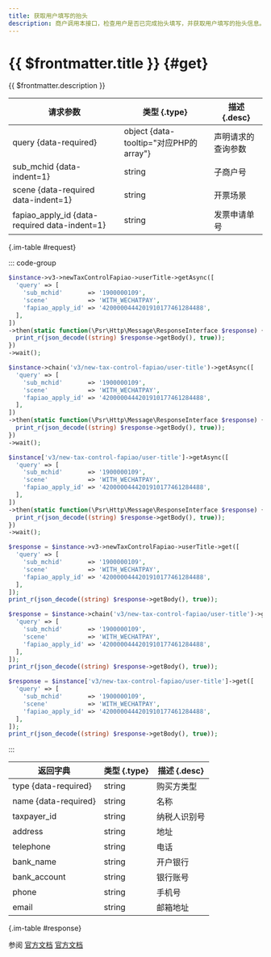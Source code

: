 ```yaml
---
title: 获取用户填写的抬头
description: 商户调用本接口，检查用户是否已完成抬头填写，并获取用户填写的抬头信息。在微信支付场景下，若该笔订单在下单时指定在支付凭证上展示开票入口，则也可以调用本接口查询用户填写的抬头。
---
```


# {{ $frontmatter.title }} {#get}

{{ $frontmatter.description }}

| 请求参数 | 类型 {.type} | 描述 {.desc}
| --- | --- | ---
| query {data-required} | object {data-tooltip="对应PHP的array"} | 声明请求的查询参数
| sub_mchid {data-indent=1} | string | 子商户号
| scene {data-required data-indent=1} | string | 开票场景
| fapiao_apply_id {data-required data-indent=1} | string | 发票申请单号

{.im-table #request}

::: code-group

```php [异步纯链式]
$instance->v3->newTaxControlFapiao->userTitle->getAsync([
  'query' => [
    'sub_mchid'       => '1900000109',
    'scene'           => 'WITH_WECHATPAY',
    'fapiao_apply_id' => '4200000444201910177461284488',
  ],
])
->then(static function(\Psr\Http\Message\ResponseInterface $response) {
  print_r(json_decode((string) $response->getBody(), true));
})
->wait();
```

```php [异步声明式]
$instance->chain('v3/new-tax-control-fapiao/user-title')->getAsync([
  'query' => [
    'sub_mchid'       => '1900000109',
    'scene'           => 'WITH_WECHATPAY',
    'fapiao_apply_id' => '4200000444201910177461284488',
  ],
])
->then(static function(\Psr\Http\Message\ResponseInterface $response) {
  print_r(json_decode((string) $response->getBody(), true));
})
->wait();
```

```php [异步属性式]
$instance['v3/new-tax-control-fapiao/user-title']->getAsync([
  'query' => [
    'sub_mchid'       => '1900000109',
    'scene'           => 'WITH_WECHATPAY',
    'fapiao_apply_id' => '4200000444201910177461284488',
  ],
])
->then(static function(\Psr\Http\Message\ResponseInterface $response) {
  print_r(json_decode((string) $response->getBody(), true));
})
->wait();
```

```php [同步纯链式]
$response = $instance->v3->newTaxControlFapiao->userTitle->get([
  'query' => [
    'sub_mchid'       => '1900000109',
    'scene'           => 'WITH_WECHATPAY',
    'fapiao_apply_id' => '4200000444201910177461284488',
  ],
]);
print_r(json_decode((string) $response->getBody(), true));
```

```php [同步声明式]
$response = $instance->chain('v3/new-tax-control-fapiao/user-title')->get([
  'query' => [
    'sub_mchid'       => '1900000109',
    'scene'           => 'WITH_WECHATPAY',
    'fapiao_apply_id' => '4200000444201910177461284488',
  ],
]);
print_r(json_decode((string) $response->getBody(), true));
```

```php [同步属性式]
$response = $instance['v3/new-tax-control-fapiao/user-title']->get([
  'query' => [
    'sub_mchid'       => '1900000109',
    'scene'           => 'WITH_WECHATPAY',
    'fapiao_apply_id' => '4200000444201910177461284488',
  ],
]);
print_r(json_decode((string) $response->getBody(), true));
```

:::

| 返回字典 | 类型 {.type} | 描述 {.desc}
| --- | --- | ---
| type {data-required} | string | 购买方类型
| name {data-required} | string | 名称
| taxpayer_id | string | 纳税人识别号
| address | string | 地址
| telephone | string | 电话
| bank_name | string | 开户银行
| bank_account | string | 银行账号
| phone | string | 手机号
| email | string | 邮箱地址

{.im-table #response}

参阅 [官方文档](https://pay.weixin.qq.com/doc/v3/merchant/4012538112) [官方文档](https://pay.weixin.qq.com/doc/v3/partner/4012474048)
